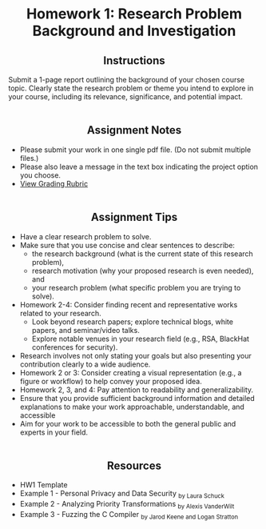 <h1 align="center"> Homework 1: Research Problem Background and Investigation </h1>

<h2 align="center">Instructions</h2>

Submit a 1-page report outlining the background of your chosen course topic. Clearly state the research problem or theme you intend to explore in your course, including its relevance, significance, and potential impact.
<br><br>

<h2 align="center">Assignment Notes</h2>

- Please submit your work in one single pdf file. (Do not submit multiple files.) 
- Please also leave a message in the text box indicating the project option you choose.
- [View Grading Rubric](https://github.com/KieraConway/CSC786/blob/main/Project%20Resources/README.md) 
<br><br>

<h2 align="center">Assignment Tips</h2>

- Have a clear research problem to solve.
- Make sure that you use concise and clear sentences to describe:
  - the research background (what is the current state of this research problem),
  - research motivation (why your proposed research is even needed), and
  - your research problem (what specific problem you are trying to solve).
- Homework 2-4: Consider finding recent and representative works related to your research.
  - Look beyond research papers; explore technical blogs, white papers, and seminar/video talks.
  - Explore notable venues in your research field (e.g., RSA, BlackHat conferences for security).
- Research involves not only stating your goals but also presenting your contribution clearly to a wide audience.
- Homework 2 or 3: Consider creating a visual representation (e.g., a figure or workflow) to help convey your proposed idea.
- Homework 2, 3, and 4: Pay attention to readability and generalizability.
- Ensure that you provide sufficient background information and detailed explanations to make your work approachable, understandable, and accessible
- Aim for your work to be accessible to both the general public and experts in your field.
<br><br>

<h2 align="center">Resources</h2>

- HW1 Template
- Example 1 - Personal Privacy and Data Security <sub>by Laura Schuck</sub>
- Example 2 - Analyzing Priority Transformations <sub>by Alexis VanderWilt</sub>
- Example 3 - Fuzzing the C Compiler <sub>by Jarod Keene and Logan Stratton </sub>
